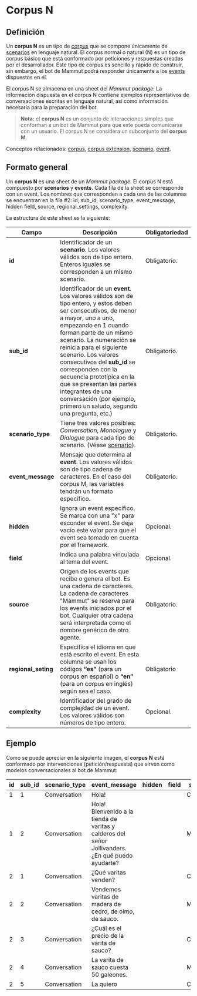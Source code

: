# Corpus N

## Definición

Un **corpus N** es un tipo de [corpus](corpus.md) que se compone únicamente de [scenarios](scenario.md) en lenguaje natural. El corpus normal o natural (N) es un tipo de corpus básico que está conformado por peticiones y respuestas creadas por el desarrollador. Este tipo de corpus es sencillo y rápido de construir, sin embargo, el bot de Mammut podrá responder únicamente a los [events](events.md) dispuestos en él.

El corpus N se almacena en una sheet del *Mammut package*. La información dispuesta en el corpus N contiene ejemplos representativos de conversaciones escritas en lenguaje natural, así como información necesaria para la preparación del bot.

> **Nota:** el **corpus N** es un conjunto de interacciones simples que conforman a un bot de Mammut para que este pueda comunicarse con un usuario. El corpus N se considera un subconjunto del **corpus M**.

Conceptos relacionados: [corpus](corpus.md), [corpus extension](extension.md), [scenario](scenario.md), [event](corpus.md).

## Formato general

Un **corpus N** es una sheet de un *Mammut package*. El corpus N está compuesto por **scenarios** y **events**. Cada fila de la sheet se corresponde con un event. Los nombres que corresponden a cada una de las columnas se encuentran en la fila #2: id, sub_id, scenario_type, event_message, hidden field, source, regional_settings, complexity.

La estructura de este sheet es la siguiente:

| Campo | Descripción | Obligatoriedad |
| ----  | ----------  | -------------- |
| __id__ | Identificador de un **scenario**. Los valores válidos son de tipo entero. Enteros iguales se corresponden a un mismo scenario. | Obligatorio. |
| __sub_id__ | Identificador de un **event**. Los valores válidos son de tipo entero, y estos deben ser consecutivos, de menor a mayor, uno a uno, empezando en 1 cuando forman parte de un mismo scenario. La numeración se reinicia para el siguiente scenario. Los valores consecutivos del **sub_id** se corresponden con la secuencia prototípica en la que se presentan las partes integrantes de una conversación (por ejemplo, primero un saludo, segundo una pregunta, etc.) | Obligatorio. |
| __scenario_type__ | Tiene tres valores posibles: *Conversation*, *Monologue* y *Dialogue* para cada tipo de scenario. (Véase [scenario](scenario.md)). | Obligatorio. |
| __event_message__ | Mensaje que determina al **event**. Los valores válidos son de tipo cadena de caracteres. En el caso del corpus M, las variables tendrán un formato específico. | Obligatorio. |
| __hidden__ | Ignora un event específico. Se marca con una "x" para esconder el event. Se deja vacío este valor para que el event sea tomado en cuenta por el framework. | Opcional. |
| __field__ | Indica una palabra vinculada al tema del event. | Opcional. |
| __source__ | Origen de los events que recibe o genera el bot. Es una cadena de caracteres. La cadena de caracteres "Mammut" se reserva para los events iniciados por el bot. Cualquier otra cadena será interpretada como el nombre genérico de otro agente. | Obligatorio. |
| __regional_seting__ | Especifíca el idioma en que está escrito el event. En esta columna se usan los códigos **“es”** (para un corpus en español) o **“en”** (para un corpus en inglés) según sea el caso. | Obligatorio |
| __complexity__ | Identificador del grado de complejidad de un event. Los valores válidos son números de tipo entero. | Opcional. |

## Ejemplo

Como se puede apreciar en la siguiente imagen, el **corpus N** está conformado por intervenciones (petición/respuesta) que sirven como modelos conversacionales al bot de Mammut:

| id | sub_id | scenario_type | event_message | hidden | field | source | regional_settings |
| - | - | - | - | - | - | - | - |
1 | 1 | Conversation | Hola! |  |  | Carla | es |
1 | 2 | Conversation | Hola! Bienvenido a la tienda de varitas y calderos del señor Jollivanders. ¿En qué puedo ayudarte? |  |  | Mammut | es |
2 | 1 | Conversation | ¿Qué varitas venden? |  |  | Carla | es |
2 | 2 | Conversation | Vendemos varitas de madera de cedro, de olmo, de sauco. |  |  | Mammut | es |
2 | 3 | Conversation | ¿Cuál es el precio de la varita de sauco? |  |  | Carla  | es |
2 | 4 | Conversation | La varita de sauco cuesta 50 galeones. |  |  | Mammut | es |
2 | 5 | Conversation | La quiero |  |  | Carla | es |
